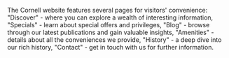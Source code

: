 
The Cornell website features several pages for visitors' convenience:
"Discover" - where you can explore a wealth of interesting information,
"Specials" - learn about special offers and privileges,
"Blog" - browse through our latest publications and gain valuable insights,
"Amenities" - details about all the conveniences we provide, 
"History" - a deep dive into our rich history, 
"Contact" - get in touch with us for further information.

